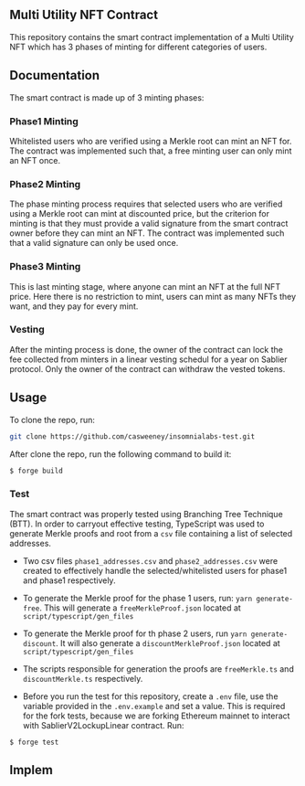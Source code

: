 ## Multi Utility NFT Contract
This repository contains the smart contract implementation of a Multi Utility NFT which has 3 phases of minting for different categories of users.

## Documentation
The smart contract is made up of 3 minting phases:

### Phase1 Minting
Whitelisted users who are verified using a Merkle root can mint an NFT for. The contract was implemented such that, a free minting user can only mint an NFT once.

### Phase2 Minting
The phase minting process requires that selected users who are verified using a Merkle root can mint at discounted price, but the criterion for minting is that they must provide a valid signature from the smart contract owner before they can mint an NFT. The contract was implemented such that a valid signature can only be used once.

### Phase3 Minting
This is last minting stage, where anyone can mint an NFT at the full NFT price. Here there is no restriction to mint, users can mint as many NFTs they want, and they pay for every mint.

### Vesting
After the minting process is done, the owner of the contract can lock the fee collected from minters in a linear vesting schedul for a year on Sablier protocol. Only the owner of the contract can withdraw the vested tokens.

## Usage
To clone the repo, run:
```sh
git clone https://github.com/casweeney/insomnialabs-test.git
```

After clone the repo, run the following command to build it:

```sh
$ forge build
```

### Test
The smart contract was properly tested using Branching Tree Technique (BTT). In order to carryout effective testing, TypeScript was used to generate Merkle proofs and root from a `csv` file containing a list of selected addresses.
- Two csv files `phase1_addresses.csv` and `phase2_addresses.csv` were created to effectively handle the selected/whitelisted users for phase1 and phase1 respectively.
- To generate the Merkle proof for the phase 1 users, run: `yarn generate-free`. This will generate a `freeMerkleProof.json` located at `script/typescript/gen_files`
- To generate the Merkle proof for th phase 2 users, run `yarn generate-discount`. It will also generate a `discountMerkleProof.json` located at `script/typescript/gen_files`
- The scripts responsible for generation the proofs are `freeMerkle.ts` and `discountMerkle.ts` respectively.

- Before you run the test for this repository, create a `.env` file, use the variable provided in the `.env.example` and set a value. This is required for the fork tests, because we are forking Ethereum mainnet to interact with SablierV2LockupLinear contract.
Run:
```shell
$ forge test
```

## Implem